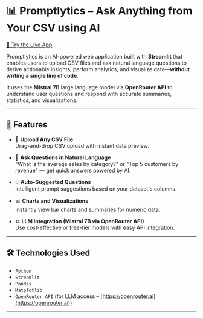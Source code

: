 
# 📊 Promptlytics – Ask Anything from Your CSV using AI
[🔗 Try the Live App](https://promptlytics.streamlit.app/)

Promptlytics is an AI-powered web application built with **Streamlit** that enables users to upload CSV files and ask natural language questions to derive actionable insights, perform analytics, and visualize data—**without writing a single line of code**.

It uses the **Mistral 7B** large language model via **OpenRouter API** to understand user questions and respond with accurate summaries, statistics, and visualizations.

---

## 🚀 Features

- 📁 **Upload Any CSV File**  
  Drag-and-drop CSV upload with instant data preview.

- 💬 **Ask Questions in Natural Language**  
  "What is the average sales by category?" or "Top 5 customers by revenue" — get quick answers powered by AI.

- 💡 **Auto-Suggested Questions**  
  Intelligent prompt suggestions based on your dataset's columns.

- 📊 **Charts and Visualizations**  
  Instantly view bar charts and summaries for numeric data.

- ⚙️ **LLM Integration (Mistral 7B via OpenRouter API)**  
  Use cost-effective or free-tier models with easy API integration.

---

## 🛠️ Technologies Used

- `Python`
- `Streamlit`
- `Pandas`
- `Matplotlib`
- `OpenRouter API` (for LLM access – [https://openrouter.ai](https://openrouter.ai))

---

